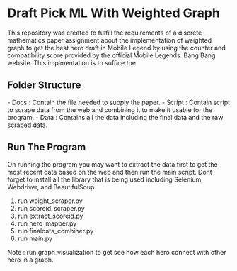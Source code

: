<h1>Draft Pick ML With Weighted Graph</h1>
This repository was created to fulfill the requirements of a discrete mathematics paper assignment about the implementation of weighted graph to get the best hero draft in Mobile Legend by using the counter and compatibility score provided by the official Mobile Legends: Bang Bang website. This implmentation is to suffice the 

<h2>Folder Structure</h2>
- Docs : Contain the file needed to supply the paper.
- Script : Contain script to scrape data from the web and combining it to make it usable for the program.
- Data : Contains all the data including the final data and the raw scraped data.

<h2>Run The Program</h2>
On running the program you may want to extract the data first to get the most recent data based on the web and then run the main script. Dont forget to install all the library that is being used including Selenium, Webdriver, and BeautifulSoup.

1. run weight_scraper.py
2. run scoreid_scraper.py
3. run extract_scoreid.py
4. run hero_mapper.py
5. run finaldata_combiner.py
6. run main.py

Note : run graph_visualization to get see how each hero connect with other hero in a graph.
